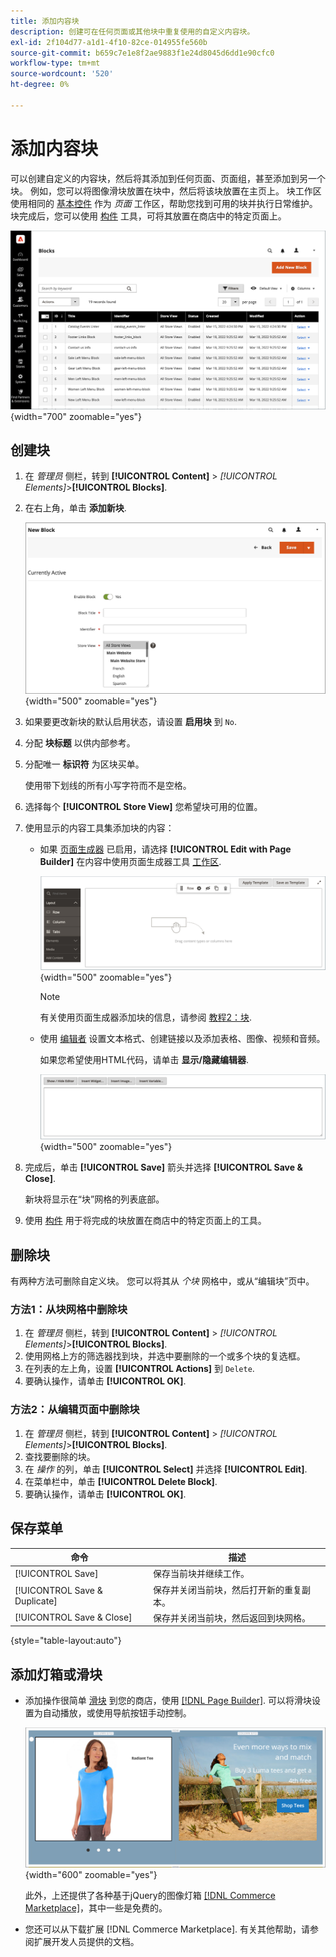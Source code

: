 ```yaml
---
title: 添加内容块
description: 创建可在任何页面或其他块中重复使用的自定义内容块。
exl-id: 2f104d77-a1d1-4f10-82ce-014955fe560b
source-git-commit: b659c7e1e8f2ae9883f1e24d8045d6dd1e90cfc0
workflow-type: tm+mt
source-wordcount: '520'
ht-degree: 0%

---
```


# 添加内容块

可以创建自定义的内容块，然后将其添加到任何页面、页面组，甚至添加到另一个块。 例如，您可以将图像滑块放置在块中，然后将该块放置在主页上。 块工作区使用相同的 [基本控件](pages-workspace.md) 作为 _页面_ 工作区，帮助您找到可用的块并执行日常维护。 块完成后，您可以使用 [构件](widget-static-block.md) 工具，可将其放置在商店中的特定页面上。

![“块”页显示现有块的网格](./assets/blocks-workspace.png){width="700" zoomable="yes"}

## 创建块

1. 在 _管理员_ 侧栏，转到 **[!UICONTROL Content]** > _[!UICONTROL Elements]_>**[!UICONTROL Blocks]**.

1. 在右上角，单击 **添加新块**.

   ![“新建块”页面显示选项和内容空间](./assets/block-detail.png){width="500" zoomable="yes"}

1. 如果要更改新块的默认启用状态，请设置 **启用块** 到 `No`.

1. 分配 **块标题** 以供内部参考。

1. 分配唯一 **标识符** 为区块买单。

   使用带下划线的所有小写字符而不是空格。

1. 选择每个 **[!UICONTROL Store View]** 您希望块可用的位置。

1. 使用显示的内容工具集添加块的内容：

   - 如果 [页面生成器](../page-builder/introduction.md) 已启用，请选择 **[!UICONTROL Edit with Page Builder]** 在内容中使用页面生成器工具 [工作区](../page-builder/workspace.md).

     ![Page Builder工作区](./assets/pb-workspace-block.png){width="500" zoomable="yes"}

     >[!NOTE]
     >
     >有关使用页面生成器添加块的信息，请参阅 [教程2：块](../page-builder/2-blocks.md).

   - 使用 [编辑者](editor.md) 设置文本格式、创建链接以及添加表格、图像、视频和音频。

     如果您希望使用HTML代码，请单击 **显示/隐藏编辑器**.

     ![块编辑器（隐藏）](./assets/block-editor-hidden.png){width="500" zoomable="yes"}

1. 完成后，单击 **[!UICONTROL Save]** 箭头并选择 **[!UICONTROL Save & Close]**.

   新块将显示在“块”网格的列表底部。

1. 使用 [构件](widget-static-block.md) 用于将完成的块放置在商店中的特定页面上的工具。

## 删除块

有两种方法可删除自定义块。 您可以将其从 _个块_ 网格中，或从“编辑块”页中。

### 方法1：从块网格中删除块

1. 在 _管理员_ 侧栏，转到 **[!UICONTROL Content]** > _[!UICONTROL Elements]_>**[!UICONTROL Blocks]**.
1. 使用网格上方的筛选器找到块，并选中要删除的一个或多个块的复选框。
1. 在列表的左上角，设置 **[!UICONTROL Actions]** 到 `Delete`.
1. 要确认操作，请单击 **[!UICONTROL OK]**.

### 方法2：从编辑页面中删除块

1. 在 _管理员_ 侧栏，转到 **[!UICONTROL Content]** > _[!UICONTROL Elements]_>**[!UICONTROL Blocks]**.
1. 查找要删除的块。
1. 在 _操作_ 的列，单击 **[!UICONTROL Select]** 并选择 **[!UICONTROL Edit]**.
1. 在菜单栏中，单击 **[!UICONTROL Delete Block]**.
1. 要确认操作，请单击 **[!UICONTROL OK]**.

## 保存菜单

| 命令 | 描述 |
|----------|----------- |
| [!UICONTROL Save] | 保存当前块并继续工作。 |
| [!UICONTROL Save & Duplicate] | 保存并关闭当前块，然后打开新的重复副本。 |
| [!UICONTROL Save & Close] | 保存并关闭当前块，然后返回到块网格。 |

{style="table-layout:auto"}

## 添加灯箱或滑块

- 添加操作很简单 [滑块](../page-builder/slider.md) 到您的商店，使用 [[!DNL Page Builder]](../page-builder/introduction.md). 可以将滑块设置为自动播放，或使用导航按钮手动控制。

  ![页面生成器滑块](./assets/pb-tutorial3-slider-tee-shirt-promo.png){width="600" zoomable="yes"}

  此外，上还提供了各种基于jQuery的图像灯箱 [[!DNL Commerce Marketplace]][1]，其中一些是免费的。

- 您还可以从下载扩展 [!DNL Commerce Marketplace]. 有关其他帮助，请参阅扩展开发人员提供的文档。

[1]: https://marketplace.magento.com/extensions.html?q=lightbox
